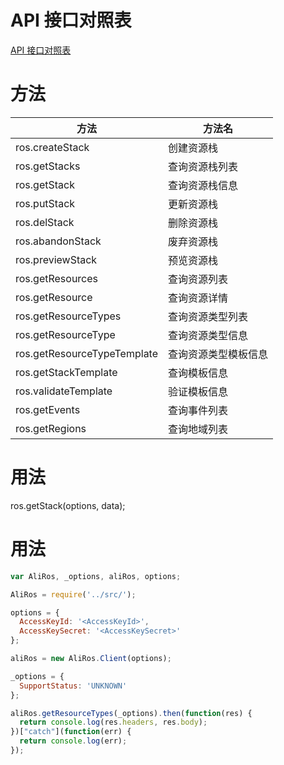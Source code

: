 # API 接口对照表
[API 接口对照表](https://help.aliyun.com/document_detail/28899.html)

# 方法

方法								 | 方法名
-------------------------------|-----------
ros.createStack                | 创建资源栈
ros.getStacks                  | 查询资源栈列表
ros.getStack                   | 查询资源栈信息
ros.putStack                   | 更新资源栈
ros.delStack                   | 删除资源栈
ros.abandonStack               | 废弃资源栈
ros.previewStack               | 预览资源栈
ros.getResources               | 查询资源列表
ros.getResource                | 查询资源详情
ros.getResourceTypes           | 查询资源类型列表
ros.getResourceType            | 查询资源类型信息
ros.getResourceTypeTemplate    | 查询资源类型模板信息
ros.getStackTemplate           | 查询模板信息
ros.validateTemplate           | 验证模板信息
ros.getEvents                  | 查询事件列表
ros.getRegions                 | 查询地域列表

# 用法

ros.getStack(options, data);

# 用法

```javascript
var AliRos, _options, aliRos, options;

AliRos = require('../src/');

options = {
  AccessKeyId: '<AccessKeyId>',
  AccessKeySecret: '<AccessKeySecret>'
};

aliRos = new AliRos.Client(options);

_options = {
  SupportStatus: 'UNKNOWN'
};

aliRos.getResourceTypes(_options).then(function(res) {
  return console.log(res.headers, res.body);
})["catch"](function(err) {
  return console.log(err);
});

```